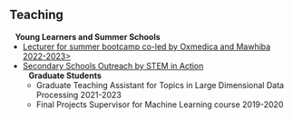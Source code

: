 ## Teaching

<h4 style="margin:0 10px 0;">Young Learners and Summer Schools</h4>

<ul style="margin:0 0 5px;">
  <li><a href="[https://oxmedica.com/]"><autocolor>Lecturer for summer bootcamp co-led by Oxmedica and Mawhiba  2022-2023></autocolor></a></li>
  <li><a href="https://www.imperial.ac.uk/be-inspired/schools-outreach/secondary-schools/stem-in-action/the-human-body/farwa-profile/"></autocolor>Secondary Schools Outreach by STEM in Action</autocolor></a></li>


<h4 style="margin:0 10px 0;">Graduate Students</h4>

<ul style="margin:0 0 5px;">
  <li> Graduate Teaching Assistant for Topics in Large Dimensional Data Processing 2021-2023</autocolor </li>
  <li> Final Projects Supervisor for Machine Learning course 2019-2020</autocolor</li>
</ul>
